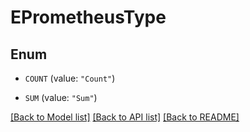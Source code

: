 # EPrometheusType

## Enum


* `COUNT` (value: `"Count"`)

* `SUM` (value: `"Sum"`)


[[Back to Model list]](../README.md#documentation-for-models) [[Back to API list]](../README.md#documentation-for-api-endpoints) [[Back to README]](../README.md)


